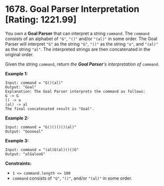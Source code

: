 # 1678. Goal Parser Interpretation [Rating: 1221.99]

You own a **Goal Parser** that can interpret a string `command`. The `command` consists of an alphabet of `"G"`, `"()"` and/or `"(al)"` in some order. The Goal Parser will interpret `"G"` as the string `"G"`, `"()"` as the string `"o"`, and `"(al)"` as the string `"al"`. The interpreted strings are then concatenated in the original order.

Given the string `command`, return *the **Goal Parser**'s interpretation of* `command`.

 

**Example 1:**

```
Input: command = "G()(al)"
Output: "Goal"
Explanation: The Goal Parser interprets the command as follows:
G -> G
() -> o
(al) -> al
The final concatenated result is "Goal".
```

**Example 2:**

```
Input: command = "G()()()()(al)"
Output: "Gooooal"
```

**Example 3:**

```
Input: command = "(al)G(al)()()G"
Output: "alGalooG"
```

 

**Constraints:**

- `1 <= command.length <= 100`
- `command` consists of `"G"`, `"()"`, and/or `"(al)"` in some order.
